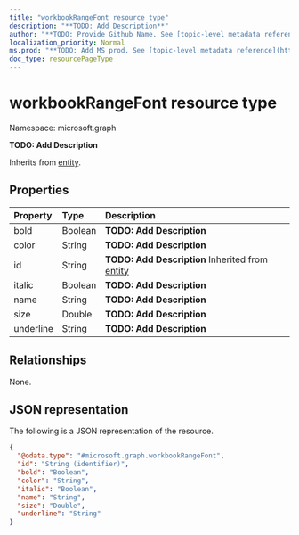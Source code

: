 ```yaml
---
title: "workbookRangeFont resource type"
description: "**TODO: Add Description**"
author: "**TODO: Provide Github Name. See [topic-level metadata reference](https://msgo.azurewebsites.net/add/document/guidelines/metadata.html#topic-level-metadata)**"
localization_priority: Normal
ms.prod: "**TODO: Add MS prod. See [topic-level metadata reference](https://msgo.azurewebsites.net/add/document/guidelines/metadata.html#topic-level-metadata)**"
doc_type: resourcePageType
---
```


# workbookRangeFont resource type


Namespace: microsoft.graph

**TODO: Add Description**


Inherits from [entity](../resources/entity.md).

## Properties
|Property|Type|Description|
|:---|:---|:---|
|bold|Boolean|**TODO: Add Description**|
|color|String|**TODO: Add Description**|
|id|String|**TODO: Add Description** Inherited from [entity](../resources/entity.md)|
|italic|Boolean|**TODO: Add Description**|
|name|String|**TODO: Add Description**|
|size|Double|**TODO: Add Description**|
|underline|String|**TODO: Add Description**|

## Relationships
None.

## JSON representation
The following is a JSON representation of the resource.
<!-- {
  "blockType": "resource",
  "keyProperty": "id",
  "@odata.type": "microsoft.graph.workbookRangeFont",
  "baseType": "microsoft.graph.entity",
  "openType": false
}
-->
``` json
{
  "@odata.type": "#microsoft.graph.workbookRangeFont",
  "id": "String (identifier)",
  "bold": "Boolean",
  "color": "String",
  "italic": "Boolean",
  "name": "String",
  "size": "Double",
  "underline": "String"
}
```

